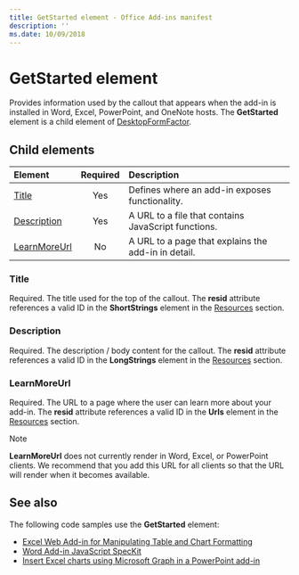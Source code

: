 ```yaml
---
title: GetStarted element - Office Add-ins manifest
description: ''
ms.date: 10/09/2018
---
```


# GetStarted element

Provides information used by the callout that appears when the add-in is installed in Word, Excel, PowerPoint, and OneNote hosts. The **GetStarted** element is a child element of [DesktopFormFactor](desktopformfactor.md).

## Child elements

| Element                       | Required | Description                                        |
|:------------------------------|:--------:|:---------------------------------------------------|
| [Title](#title)               | Yes      | Defines where an add-in exposes functionality.     |
| [Description](#description)   | Yes      | A URL to a file that contains JavaScript functions.|
| [LearnMoreUrl](#learnmoreurl) | No       | A URL to a page that explains the add-in in detail.   |

### Title 

Required. The title used for the top of the callout. The **resid** attribute references a valid ID in the **ShortStrings** element in the [Resources](resources.md) section.

### Description

Required. The description / body content for the callout. The **resid** attribute references a valid ID in the **LongStrings** element in the [Resources](resources.md) section.

### LearnMoreUrl

Required. The URL to a page where the user can learn more about your add-in. The **resid** attribute references a valid ID in the **Urls** element in the [Resources](resources.md) section.

> [!NOTE]
> **LearnMoreUrl** does not currently render in Word, Excel, or PowerPoint clients. We recommend that you add this URL for all clients so that the URL will render when it becomes available. 

## See also

The following code samples use the **GetStarted** element:

* [Excel Web Add-in for Manipulating Table and Chart Formatting](https://github.com/OfficeDev/Excel-Add-in-JavaScript-SalesTracker)
* [Word Add-in JavaScript SpecKit](https://github.com/OfficeDev/Word-Add-in-JS-SpecKit)
* [Insert Excel charts using Microsoft Graph in a PowerPoint add-in](https://github.com/OfficeDev/PowerPoint-Add-in-Microsoft-Graph-ASPNET-InsertChart)
